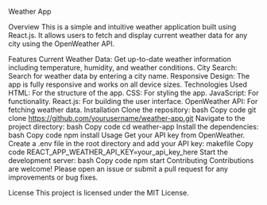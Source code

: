 Weather App

Overview
This is a simple and intuitive weather application built using React.js. It allows users to fetch and display current weather data for any city using the OpenWeather API.

Features
Current Weather Data: Get up-to-date weather information including temperature, humidity, and weather conditions.
City Search: Search for weather data by entering a city name.
Responsive Design: The app is fully responsive and works on all device sizes.
Technologies Used
HTML: For the structure of the app.
CSS: For styling the app.
JavaScript: For functionality.
React.js: For building the user interface.
OpenWeather API: For fetching weather data.
Installation
Clone the repository:
bash
Copy code
git clone https://github.com/yourusername/weather-app.git
Navigate to the project directory:
bash
Copy code
cd weather-app
Install the dependencies:
bash
Copy code
npm install
Usage
Get your API key from OpenWeather.
Create a .env file in the root directory and add your API key:
makefile
Copy code
REACT_APP_WEATHER_API_KEY=your_api_key_here
Start the development server:
bash
Copy code
npm start
Contributing
Contributions are welcome! Please open an issue or submit a pull request for any improvements or bug fixes.

License
This project is licensed under the MIT License.

